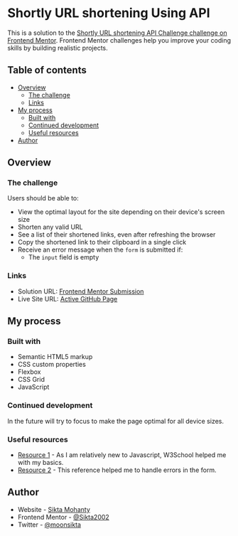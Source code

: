 # Shortly URL shortening Using API 

This is a solution to the [Shortly URL shortening API Challenge challenge on Frontend Mentor](https://www.frontendmentor.io/challenges/url-shortening-api-landing-page-2ce3ob-G). Frontend Mentor challenges help you improve your coding skills by building realistic projects. 

## Table of contents

- [Overview](#overview)
  - [The challenge](#the-challenge)
  - [Links](#links)
- [My process](#my-process)
  - [Built with](#built-with)
  - [Continued development](#continued-development)
  - [Useful resources](#useful-resources)
- [Author](#author)

## Overview

### The challenge

Users should be able to:

- View the optimal layout for the site depending on their device's screen size
- Shorten any valid URL
- See a list of their shortened links, even after refreshing the browser
- Copy the shortened link to their clipboard in a single click
- Receive an error message when the `form` is submitted if:
  - The `input` field is empty


### Links

- Solution URL: [Frontend Mentor Submission](https://www.frontendmentor.io/solutions/url-shortening-api-landing-page-using-html-css-javascript-W8KO3Lrg8E)
- Live Site URL: [Active GitHub Page](https://sikta2002.github.io/Shortly-URL-shortening-Using-API/)

## My process

### Built with

- Semantic HTML5 markup
- CSS custom properties
- Flexbox
- CSS Grid
- JavaScript

### Continued development

In the future will try to focus to make the page optimal for all device sizes.

### Useful resources

- [Resource 1](https://www.w3schools.com/js/) - As I am relatively new to Javascript, W3School helped me with my basics.
- [Resource 2](https://www.w3schools.com/js/tryit.asp?filename=tryjs_throw_error) - This reference helped me to handle errors in the form.

## Author

- Website - [Sikta Mohanty](https://github.com/Sikta2002)
- Frontend Mentor - [@Sikta2002](https://www.frontendmentor.io/profile/Sikta2002)
- Twitter - [@moonsikta](https://twitter.com/moonsikta)



